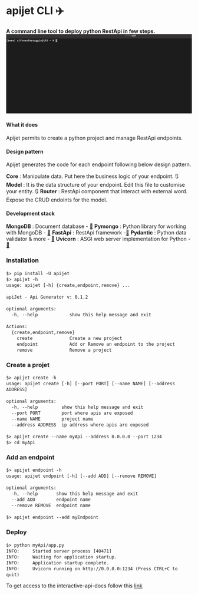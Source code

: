 # apijet CLI ✈️ 
**A command line tool to deploy python RestApi in few steps.**
![Alt Text](example.gif)

#### What it does
Apijet permits to create a python project and manage RestApi endpoints.

#### Design pattern
Apijet generates the code for each endpoint following below design pattern.

**Core** : Manipulate data. Put here the business logic of your endpoint.
🔃
**Model** : It is the data structure of your endpoint. Edit this file to customise your entity. 
🔃
**Router** : RestApi component that interact with external word. Expose the CRUD endoints for the model.


#### Development stack

**MongoDB** : Document database - [🔗](https://www.mongodb.com/)
**Pymongo** : Python library for working with MongoDB - [🔗](https://pymongo.readthedocs.io/en/stable/)
**FastApi** : RestApi framework -[🔗](https://fastapi.tiangolo.com/)
**Pydantic** : Python data validator & more - [🔗](https://pydantic-docs.helpmanual.io/)
**Uvicorn** : ASGI web server implementation for Python - [🔗](https://www.uvicorn.org/)


### Installation
```
$> pip install -U apijet 
$> apijet -h
usage: apijet [-h] {create,endpoint,remove} ...

apiJet - Api Generator v: 0.1.2

optional arguments:
  -h, --help            show this help message and exit

Actions:
  {create,endpoint,remove}
    create              Create a new project
    endpoint            Add or Remove an endpoint to the project
    remove              Remove a project
```

### Create a projet
```
$> apijet create -h
usage: apijet create [-h] [--port PORT] [--name NAME] [--address ADDRESS]

optional arguments:
  -h, --help         show this help message and exit
  --port PORT        port where apis are exposed
  --name NAME        project name
  --address ADDRESS  ip address where apis are exposed

$> apijet create --name myApi --address 0.0.0.0 --port 1234
$> cd myApi
```

### Add an endpoint
```
$> apijet endpoint -h
usage: apijet endpoint [-h] [--add ADD] [--remove REMOVE]

optional arguments:
  -h, --help       show this help message and exit
  --add ADD        endpoint name
  --remove REMOVE  endpoint name
  
$> apijet endpoint --add myEndpoint 
```
### Deploy

```
$> python myApi/app.py
INFO:     Started server process [40471]
INFO:     Waiting for application startup.
INFO:     Application startup complete.
INFO:     Uvicorn running on http://0.0.0.0:1234 (Press CTRL+C to quit)
```
To get access to the interactive-api-docs follow this [link](https://fastapi.tiangolo.com/#interactive-api-docs)